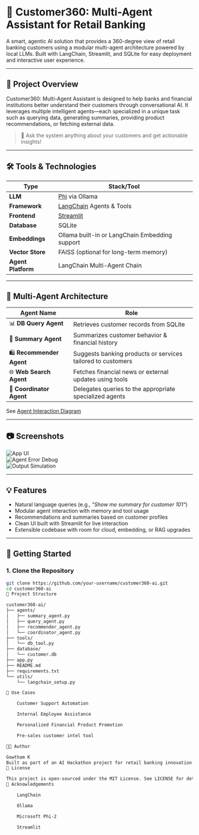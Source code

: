 # 🧠 Customer360: Multi-Agent Assistant for Retail Banking

A smart, agentic AI solution that provides a 360-degree view of retail banking customers using a modular multi-agent architecture powered by local LLMs. Built with LangChain, Streamlit, and SQLite for easy deployment and interactive user experience.

---

## 🚀 Project Overview

Customer360: Multi-Agent Assistant is designed to help banks and financial institutions better understand their customers through conversational AI. It leverages multiple intelligent agents—each specialized in a unique task such as querying data, generating summaries, providing product recommendations, or fetching external data.

> 🤖 Ask the system anything about your customers and get actionable insights!

---

## 🛠️ Tools & Technologies

| Type               | Stack/Tool                                      |
|--------------------|--------------------------------------------------|
| **LLM**            | [Phi](https://huggingface.co/microsoft/phi-2) via Ollama |
| **Framework**      | [LangChain](https://www.langchain.com) Agents & Tools |
| **Frontend**       | [Streamlit](https://streamlit.io/)              |
| **Database**       | SQLite                                          |
| **Embeddings**     | Ollama built-in or LangChain Embedding support  |
| **Vector Store**   | FAISS (optional for long-term memory)           |
| **Agent Platform** | LangChain Multi-Agent Chain                      |

---

## 🧩 Multi-Agent Architecture

| Agent Name         | Role                                                                 |
|--------------------|----------------------------------------------------------------------|
| 📊 **DB Query Agent**     | Retrieves customer records from SQLite                         |
| 🧠 **Summary Agent**      | Summarizes customer behavior & financial history               |
| 🛍️ **Recommender Agent**  | Suggests banking products or services tailored to customers   |
| 🌐 **Web Search Agent**   | Fetches financial news or external updates using tools         |
| 🧵 **Coordinator Agent**  | Delegates queries to the appropriate specialized agents        |

See [Agent Interaction Diagram](./docs/agents_interaction_diagram.png)

---

## 📷 Screenshots

![App UI](./screenshots/ui_1.png)  
![Agent Error Debug](./screenshots/ui_2.png)  
![Output Simulation](./screenshots/output_mock.png)

---

## 💡 Features

- Natural language queries (e.g., *"Show me summary for customer 101"*)
- Modular agent interaction with memory and tool usage
- Recommendations and summaries based on customer profiles
- Clean UI built with Streamlit for live interaction
- Extensible codebase with room for cloud, embedding, or RAG upgrades

---

## 🧪 Getting Started

### 1. Clone the Repository

```bash
git clone https://github.com/your-username/customer360-ai.git
cd customer360-ai
📂 Project Structure

customer360-ai/
├── agents/
│   ├── summary_agent.py
│   ├── query_agent.py
│   ├── recommender_agent.py
│   └── coordinator_agent.py
├── tools/
│   └── db_tool.py
├── database/
│   └── customer.db
├── app.py
├── README.md
├── requirements.txt
└── utils/
    └── langchain_setup.py

🧠 Use Cases

    Customer Support Automation

    Internal Employee Assistance

    Personalized Financial Product Promotion

    Pre-sales customer intel tool

👨‍💻 Author

Gowtham K
Built as part of an AI Hackathon project for retail banking innovation.
📜 License

This project is open-sourced under the MIT License. See LICENSE for details.
🙌 Acknowledgements

    LangChain

    Ollama

    Microsoft Phi-2

    Streamlit

